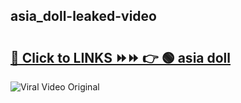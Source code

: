 
 ## asia_doll-leaked-video 

# <h2><a href="https://clipsfans.com/asia_doll&ref=git">🔗 Click to LINKS ⏩⏩ 👉 🟢 asia doll </a></h2>

<a href="https://clipsfans.com/asia_doll&ref=git" rel="nofollow" data-target="animated-image.originalLink"><img src="https://i.ibb.co.com/xMMVF88/686577567.gif" alt="Viral Video Original" style="max-width: 100%; display: inline-block;" data-target="animated-image.originalImage"></a>
